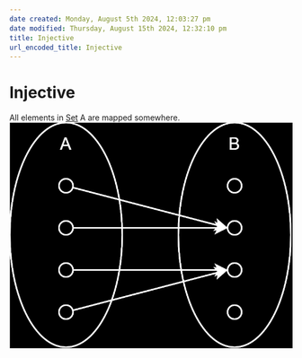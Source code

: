 ```yaml
---  
date created: Monday, August 5th 2024, 12:03:27 pm  
date modified: Thursday, August 15th 2024, 12:32:10 pm  
title: Injective  
url_encoded_title: Injective  
---  
```

# Injective  
All elements in [Set](../Sets/Set.md) A are mapped somewhere.  
![Injective.svg](../_images/Injective.svg)